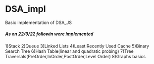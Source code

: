 # DSA_impl
Basic implementation of DSA_JS

<h5>
  <b>
    As on 22/9/22 followin were implemented 
  </b>
</h5>
    1)Stack
    2)Queue
    3)Linked Lists
    4)Least Recently Used Cache
    5)Binary Search Tree
    6)Hash Table(linear and quadratic probing) 
    7)Tree Traversals(PreOrder,InOrder,PostOrder,Level Order)
    8)Graphs basics

